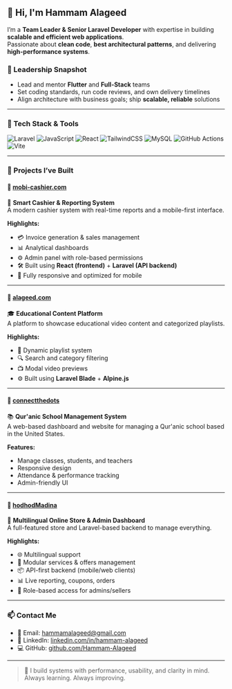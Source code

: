 ## 👋 Hi, I'm Hammam Alageed

I’m a **Team Leader & Senior Laravel Developer** with expertise in building **scalable and efficient web applications**.  
Passionate about **clean code**, **best architectural patterns**, and delivering **high-performance systems**.

### 👥 Leadership Snapshot
- Lead and mentor **Flutter** and **Full-Stack** teams  
- Set coding standards, run code reviews, and own delivery timelines  
- Align architecture with business goals; ship **scalable, reliable** solutions

---



### 🧰 Tech Stack & Tools

![Laravel](https://img.shields.io/badge/Laravel-F72C1F?style=for-the-badge&logo=laravel&logoColor=white)
![JavaScript](https://img.shields.io/badge/JavaScript-F0DB4F?style=for-the-badge&logo=javascript&logoColor=black)
![React](https://img.shields.io/badge/React-61DAFB?style=for-the-badge&logo=react&logoColor=black)
![TailwindCSS](https://img.shields.io/badge/TailwindCSS-38B2AC?style=for-the-badge&logo=tailwind-css&logoColor=white)
![MySQL](https://img.shields.io/badge/MySQL-005E87?style=for-the-badge&logo=mysql&logoColor=white)
![GitHub Actions](https://img.shields.io/badge/GitHub%20Actions-2088FF?style=for-the-badge&logo=github-actions&logoColor=white)
![Vite](https://img.shields.io/badge/Vite-646CFF?style=for-the-badge&logo=vite&logoColor=white)

---

### 🚀 Projects I’ve Built

#### 🔹 [mobi-cashier.com](https://www.mobi-cashier.com)  
💼 **Smart Cashier & Reporting System**  
A modern cashier system with real-time reports and a mobile-first interface.

**Highlights:**
- 💳 Invoice generation & sales management  
- 📊 Analytical dashboards  
- ⚙️ Admin panel with role-based permissions  
- 🛠️ Built using **React (frontend)** + **Laravel (API backend)**  
- 📱 Fully responsive and optimized for mobile

---

#### 🔹 [alageed.com](https://www.alageed.com)  
🎓 **Educational Content Platform**  
A platform to showcase educational video content and categorized playlists.

**Highlights:**
- 🧠 Dynamic playlist system  
- 🔍 Search and category filtering  
- 📺 Modal video previews  
- ⚙️ Built using **Laravel Blade** + **Alpine.js**

---

#### 🔹 [connectthedots](https://connect-thedots.com/)  
📚 **Qur'anic School Management System**  
A web-based dashboard and website for managing a Qur'anic school based in the United States.

**Features:**
- Manage classes, students, and teachers  
- Responsive design  
- Attendance & performance tracking  
- Admin-friendly UI

---

#### 🔹 [hodhodMadina](https:https://www.hodhod-madina.com/)  
🛒 **Multilingual Online Store & Admin Dashboard**  
A full-featured store and Laravel-based backend to manage everything.

**Highlights:**
- 🌐 Multilingual support  
- 🧩 Modular services & offers management  
- 📦 API-first backend (mobile/web clients)  
- 📊 Live reporting, coupons, orders  
- 🔐 Role-based access for admins/sellers  

---

### 📫 Contact Me

- 📧 Email: hammamalageed@gmail.com  
- 💼 LinkedIn: [linkedin.com/in/hammam-alageed](https://www.linkedin.com/in/hammam-alageed)  
- 💻 GitHub: [github.com/Hammam-Alageed](https://github.com/Hammam-Alageed)

---

> 🧠 I build systems with performance, usability, and clarity in mind.  
> Always learning. Always improving.
